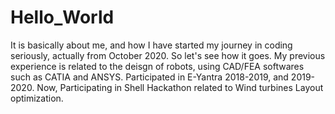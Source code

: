 # Hello_World
It is basically about me, and how I have started my journey in coding seriously, actually from October 2020. So let's see how it goes.
My previous experience is related to the deisgn of robots, using CAD/FEA softwares such as CATIA and ANSYS.
Participated in E-Yantra 2018-2019, and 2019-2020.
Now, Participating in Shell Hackathon related to Wind turbines Layout optimization.
